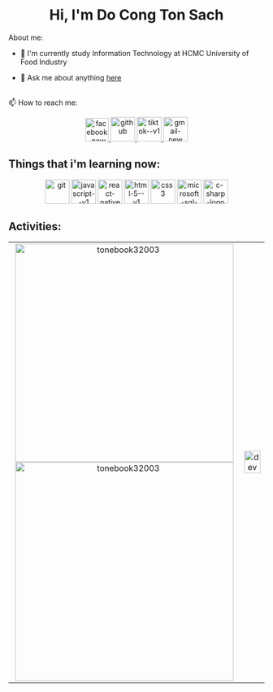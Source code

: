 <!--
**tonebook32003/tonebook32003** is a ✨ _special_ ✨ repository because its `README.md` (this file) appears on your GitHub profile.

Here are some ideas to get you started:

- 🔭 I’m currently working on ...
- 🌱 I’m currently learning ...
- 👯 I’m looking to collaborate on ...
- 🤔 I’m looking for help with ...
- 💬 Ask me about ...
- 📫 How to reach me: ...
- 😄 Pronouns: ...
- ⚡ Fun fact: ...
-->

<h1 align="center">Hi, I'm Do Cong Ton Sach</h1>
<p align="center">
</p>
About me:

- 💼 I'm currently study Information Technology at HCMC University of Food Industry

- 💬 Ask me about anything [here](https://github.com/tonebook32003/tonebook32003/issues)
<br />
 📫 How to reach me:



<p align="center">
  <a href="https://www.facebook.com/bookk229/" alt="Facebook">
    <img width="46" height="46" src="https://img.icons8.com/color/48/facebook-new.png" alt="facebook-new"/>
  </a> 
  <a href="https://github.com/tonebook32003" alt="Github">
    <img width="48" height="48" src="https://img.icons8.com/sf-black-filled/48/github.png" alt="github"/>
  </a> 
  <a href="https://www.tiktok.com/@buchh22n" alt="Tiktok" target="_blank" >
    <img width="48" height="48" src="https://img.icons8.com/color/48/tiktok--v1.png" alt="tiktok--v1"/>
  </a>
  <a href="mailto:tonsach32003@gmail.com" alt="Email">
    <img width="48" height="48" src="https://img.icons8.com/color/48/gmail-new.png" alt="gmail-new"/>
  </a>
</p>

## Things that i'm learning now:
<p align="center">
  <img width="48" height="48" src="https://img.icons8.com/color/48/git.png" alt="git"/>
  <img width="48" height="48" src="https://img.icons8.com/color/48/000000/javascript--v1.png" alt="javascript--v1"/>
  <img width="48" height="48" src="https://img.icons8.com/color/48/000000/react-native.png" alt="react-native"/>
  <img width="48" height="48" src="https://img.icons8.com/color/48/html-5--v1.png" alt="html-5--v1"/>
  <img width="48" height="48" src="https://img.icons8.com/color/48/css3.png" alt="css3"/>
  <img width="48" height="48" src="https://img.icons8.com/color/48/microsoft-sql-server.png" alt="microsoft-sql-server"/>
  <img width="48" height="48" src="https://img.icons8.com/fluency/48/c-sharp-logo.png" alt="c-sharp-logo"/>
</p>

## Activities:

<table style="width:100%;">
  <tr>
    <td  align="center">
      <img src="https://github-readme-stats.vercel.app/api/top-langs/?username=tonebook32003&layout=compact&theme=onedark" alt="tonebook32003" width="430px"/>
      <img src="https://github-readme-stats.vercel.app/api?username=tonebook32003&show_icons=true&theme=onedark" alt="tonebook32003" width="430px"/>
    </td>
    <td>
      <p align="center"> 
        <img src="https://user-images.githubusercontent.com/40064496/120735130-6c9e2300-c4c0-11eb-8346-94429163466a.gif" alt="dev" width="100%"/>
      </p>
    </td>
     
  </tr>
</table>
